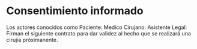 # Consentimiento informado 

Los actores conocidos como
Paciente:
Medico Cirujano:
Asistente Legal: 
Firman el siguiente contrato para dar validez al hecho que se realizará una cirujía próximanente.
